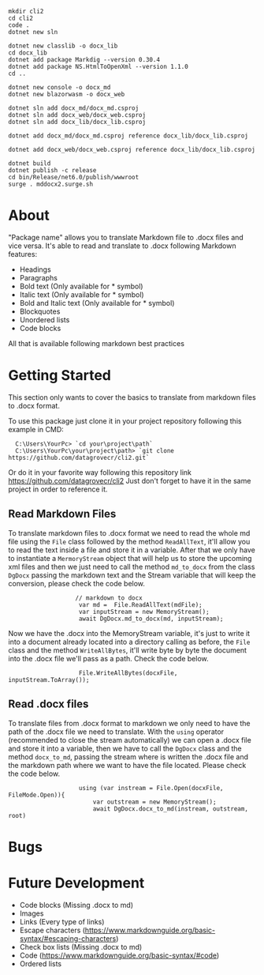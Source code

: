 

```
mkdir cli2
cd cli2
code .
dotnet new sln

dotnet new classlib -o docx_lib
cd docx_lib
dotnet add package Markdig --version 0.30.4
dotnet add package NS.HtmlToOpenXml --version 1.1.0
cd ..

dotnet new console -o docx_md
dotnet new blazorwasm -o docx_web

dotnet sln add docx_md/docx_md.csproj
dotnet sln add docx_web/docx_web.csproj 
dotnet sln add docx_lib/docx_lib.csproj 

dotnet add docx_md/docx_md.csproj reference docx_lib/docx_lib.csproj

dotnet add docx_web/docx_web.csproj reference docx_lib/docx_lib.csproj

dotnet build
dotnet publish -c release
cd bin/Release/net6.0/publish/wwwroot
surge . mddocx2.surge.sh

```

# About

"Package name" allows you to translate Markdown file to .docx files and vice versa. It's able to read and translate to .docx following Markdown features:

- Headings
- Paragraphs
- Bold text (Only available for * symbol)
- Italic text (Only available for * symbol)
- Bold and Italic text (Only available for * symbol)
- Blockquotes
- Unordered lists
- Code blocks

All that is available following markdown best practices 

# Getting Started

This section only wants to cover the basics to translate from markdown files to .docx format.

To use this package just clone it in your project repository following this example in CMD:

```
  C:\Users\YourPc> `cd your\project\path`
  C:\Users\YourPc\your\project\path> `git clone https://github.com/datagrovecr/cli2.git`
```
Or do it in your favorite way following this repository link https://github.com/datagrovecr/cli2 
Just don't forget to have it in the same project in order to reference it.

## Read Markdown Files

To translate markdown files to .docx format we need to read the whole md file using the `File` class followed by the method `ReadAllText`, it'll allow you to read the text inside a file and store it in a variable. After that we only have to instantiate a `MermoryStream` object that will help us to store the upcoming xml files and then we just need to call the method `md_to_docx` from the class `DgDocx` passing the markdown text and the Stream variable that will keep the conversion, please check the code below.

```
                   // markdown to docx
                    var md =  File.ReadAllText(mdFile);
                    var inputStream = new MemoryStream();
                    await DgDocx.md_to_docx(md, inputStream);
```

Now we have the .docx into the MemoryStream variable, it's just to write it into a document already located into a directory calling as before, the `File` class and the method `WriteAllBytes`, it'll write byte by byte the document into the .docx file we'll pass as a path. Check the code below.

```
                    File.WriteAllBytes(docxFile, inputStream.ToArray());
```

## Read .docx files

To translate files from .docx format to markdown we only need to have the path of the .docx file we need to translate.
With the `using` operator (recommended to close the stream automatically) we can open a .docx file and store it into a variable, then we have to call the `DgDocx` class and the method `docx_to_md`, passing the stream where is written the .docx file and the markdown path where we want to have the file located. Please check the code below.

```
                    using (var instream = File.Open(docxFile, FileMode.Open)){
                        var outstream = new MemoryStream();
                        await DgDocx.docx_to_md(instream, outstream, root)
```

# Bugs

# Future Development

- Code blocks (Missing .docx to md)
- Images 
- Links (Every type of links)
- Escape characters (https://www.markdownguide.org/basic-syntax/#escaping-characters)
- Check box lists (Missing .docx to md)
- Code (https://www.markdownguide.org/basic-syntax/#code)
- Ordered lists
